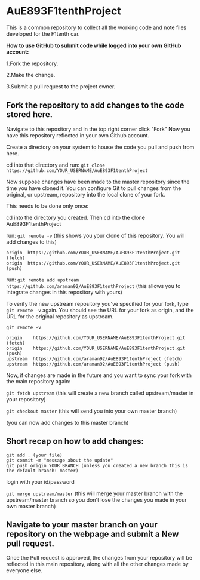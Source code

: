 
# AuE893F1tenthProject

This is a common repository to collect all the working code and note files developed for the F1tenth car.

**How to use GitHub to submit code while logged into your own GitHub account:**

1.Fork the repository.

2.Make the change.

3.Submit a pull request to the project owner.
    
## Fork the repository to add changes to the code stored here.

Navigate to this repository and in the top right corner click "Fork"
Now you have this repository reflected in your own Github account. 

Create a directory on your system to house the code you pull and push from here.

cd into that directory and run: `git clone https://github.com/YOUR_USERNAME/AuE893F1tenthProject`

Now suppose changes have been made to the master repository since the time you have cloned it. 
You can configure Git to pull changes from the original, or upstream, repository 
into the local clone of your fork.

This needs to be done only once:

cd into the directory you created. Then cd into the clone AuE893F1tenthProject

run: `git remote -v` (this shows you your clone of this repository. You will add changes to this)

    origin  https://github.com/YOUR_USERNAME/AuE893F1tenthProject.git (fetch)
    origin  https://github.com/YOUR_USERNAME/AuE893F1tenthProject.git (push)

run: `git remote add upstream https://github.com/araman92/AuE893F1tenthProject` (this allows you to integrate
changes in this repository with yours)

To verify the new upstream repository you've specified for your fork, type `git remote -v` again. You should see the URL for your fork as origin, and the URL for the original repository as upstream.

`git remote -v`

    origin    https://github.com/YOUR_USERNAME/AuE893F1tenthProject.git (fetch)
    origin    https://github.com/YOUR_USERNAME/AuE893F1tenthProject.git (push)
    upstream  https://github.com/araman92/AuE893F1tenthProject (fetch)
    upstream  https://github.com/araman92/AuE893F1tenthProject (push)

Now, if changes are made in the future and you want to sync your fork with the main repository again:

`git fetch upstream` (this will create a new branch called upstream/master in your repository)

`git checkout master` (this will send you into your own master branch)

(you can now add changes to this master branch)

## Short recap on how to add changes:

```
git add . (your file)
git commit -m "message about the update"
git push origin YOUR_BRANCH (unless you created a new branch this is the default branch: master)
```

login with your id/password

`git merge upstream/master` (this will merge your master branch with the upstream/master branch so you don't lose the changes you made in your own master branch)

## Navigate to your master branch on your repository on the webpage and submit a New pull request.

Once the Pull request is approved, the changes from your repository will be reflected in this main repository, along with all the other changes made by everyone else. 





